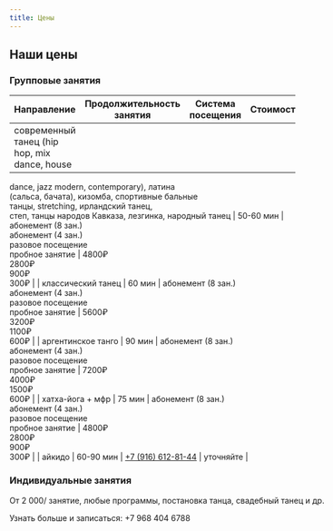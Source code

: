 ```yaml
---
title: Цены
---
```


## Наши цены

### Групповые занятия

| Направление                                                                              | Продолжительность занятия |                          Система посещения                          |        Стоимость         |
| ---------------------------------------------------------------------------------------- | :-----------------------: | :-----------------------------------------------------------------: | :----------------------: |
| современный танец (hip hop, mix dance, house<br>
dance, jazz modern, contemporary), латина<br>
(сальса, бачата), кизомба, спортивные бальные<br>
танцы, stretching, ирландский танец,<br>
степ, танцы народов Кавказа, лезгинка, народный танец       |          50-60 мин           | <nobr>абонемент (8 зан.)<br>абонемент (4 зан.)<br>разовое посещение<br>пробное занятие | 4800₽<br>2800₽<br>900₽<br>300₽   |
| классический танец                                        |          60 мин              | <nobr>абонемент (8 зан.)<br>абонемент (4 зан.)<br>разовое посещение<br>пробное занятие | 5600₽<br>3200₽<br>1100₽<br>600₽  |
| аргентинское танго                                        |          90 мин              | <nobr>абонемент (8 зан.)<br>абонемент (4 зан.)<br>разовое посещение<br>пробное занятие | 7200₽<br>4000₽<br>1500₽<br>600₽  |
| хатха-йога + мфр                                          |          75 мин              | <nobr>абонемент (8 зан.)<br>абонемент (4 зан.)<br>разовое посещение<br>пробное занятие | 4800₽<br>2800₽<br>900₽<br>300₽   |
| айкидо                                                    |         60-90 мин            |   [+7 (916) 612-81-44](tel://+79166128144)               |        уточняйте         |


### Индивидуальные занятия

От 2 000/ занятие, любые программы, постановка танца, свадебный танец и др.

Узнать больше и записаться: +7 968 404 6788

